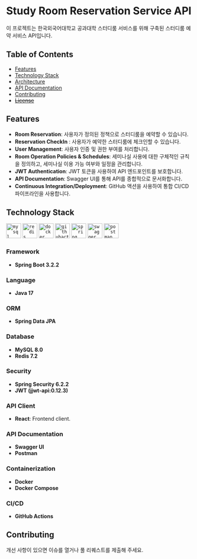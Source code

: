 # Study Room Reservation Service API
이 프로젝트는 한국외국어대학교 공과대학 스터디룸 서비스를 위해 구축된 스터디룸 예약 서비스 API입니다.

## Table of Contents
- [Features](#features)
- [Technology Stack](#technology-stack)
- [Architecture](#architecture)
- [API Documentation](#api-documentation)
- [Contributing](#contributing)
- ~~[License](#license)~~

## Features
- **Room Reservation**: 사용자가 정의된 정책으로 스터디룸을 예약할 수 있습니다.
- **Reservation CheckIn** : 사용자가 예약한 스터디룸에 체크인할 수 있습니다.
- **User Management**: 사용자 인증 및 권한 부여를 처리합니다.
- **Room Operation Policies & Schedules**: 세미나실 사용에 대한 구체적인 규칙을 정의하고, 세미나실 이용 가능 여부와 일정을 관리합니다.
- **JWT Authentication**: JWT 토큰을 사용하여 API 엔드포인트를 보호합니다.
- **API Documentation**: Swagger UI를 통해 API를 종합적으로 문서화합니다.
- **Continuous Integration/Deployment**: GitHub 액션을 사용하여 통합 CI/CD 파이프라인을 사용합니다.

## Technology Stack
<code><img title="Mysql" alt="mysql" width="40px"
src="https://cdn.jsdelivr.net/gh/devicons/devicon/icons/mysql/mysql-original-wordmark.svg" /></code>
<code><img title="Redis" alt="redis" width="40px"
src="https://cdn.jsdelivr.net/gh/devicons/devicon@latest/icons/redis/redis-original-wordmark.svg" /></code>
<code><img title="Docker" alt="docker" width="40px"
src="https://cdn.jsdelivr.net/gh/devicons/devicon@latest/icons/docker/docker-original.svg"/></code>
<code><img title="GithubActions" alt="githubactions" width="40px"
src="https://cdn.jsdelivr.net/gh/devicons/devicon@latest/icons/githubactions/githubactions-original.svg" /></code>
<code><img title="Spring" alt="spring" width="40px"
src="https://cdn.jsdelivr.net/gh/devicons/devicon/icons/spring/spring-original.svg" /></code>
<code><img title="Swagger" alt="swagger" width="40px"
src="https://cdn.jsdelivr.net/gh/devicons/devicon@latest/icons/swagger/swagger-original.svg" /></code>
<code><img title="Postman" alt="postman" width="40px"
src="https://cdn.jsdelivr.net/gh/devicons/devicon@latest/icons/postman/postman-original.svg" /></code>
### Framework
- **Spring Boot 3.2.2**

### Language
- **Java 17**

### ORM
- **Spring Data JPA**

### Database
- **MySQL 8.0**
- **Redis 7.2**  

### Security
- **Spring Security 6.2.2**
- **JWT (jjwt-api:0.12.3)**

### API Client
- **React**: Frontend client.

### API Documentation
- **Swagger UI**
- **Postman**

### Containerization
- **Docker**
- **Docker Compose**

### CI/CD
- **GitHub Actions**  
  
## Contributing
개선 사항이 있으면 이슈를 열거나 풀 리퀘스트를 제출해 주세요.
